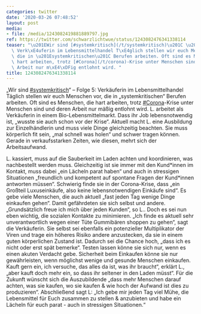 ```yaml
---
categories: twitter
date: '2020-03-26 07:48:52'
layout: post
media:
- file: /media/1243082419881889797.jpg
ref: https://twitter.com/schwarzlichtwue/status/1243082476341338114
teaser: "\u201EWir sind [#systemkritisch](/t/systemkritisch)\u201C \u2013 Folge 5:\
  \ Verk\xE4uferin im Lebensmittelhandel T\xE4glich stellen wir euch Menschen vor,\
  \ die in \u201Esystemkritischen\u201C Berufen arbeiten. Oft sind es Menschen, die\
  \ hart arbeiten, trotz [#Corona](/t/corona)-Krise unter Menschen sind und deren\
  \ Arbeit nur m\xE4\xDFig entlohnt wird. "
title: 1243082476341338114
---
```

„Wir sind [#systemkritisch](/t/systemkritisch)“ – Folge 5: Verkäuferin im Lebensmittelhandel Täglich stellen wir euch Menschen vor, die in „systemkritischen“ Berufen arbeiten. Oft sind es Menschen, die hart arbeiten, trotz [#Corona](/t/corona)-Krise unter Menschen sind und deren Arbeit nur mäßig entlohnt wird. 
L. arbeitet als Verkäuferin in einem Bio-Lebensmittelmarkt. Dass ihr Job lebensnotwendig ist, „wusste sie auch schon vor der Krise“. Aktuell macht L. eine Ausbildung zur Einzelhändlerin und muss viele Dinge gleichzeitig beachten.
Sie muss körperlich fit sein, „mal schnell was holen“ und schwer tragen können. Gerade in verkaufsstarken Zeiten, wie diesen, mehrt sich der Arbeitsaufwand.



L. kassiert, muss auf die Sauberkeit im Laden achten und koordinieren, was nachbestellt werden muss.
Gleichzeitig ist sie immer mit den Kund\*innen im Kontakt, muss dabei „ein Lächeln parat haben“ und auch in stressigen Situationen „freundlich und kompetent auf spontane Fragen der Kund\*innen antworten müssen“.
Schwierig finde sie in der Corona-Krise, dass „ein Großteil Luxuseinkäufe, also keine lebensnotwendigen Einkäufe sind“. Es gebe viele Menschen, die auch aktuell „fast jeden Tag wenige Dinge einkaufen gehen“. Damit gefährdeten sie sich selbst und andere.
„Grundsätzlich freue ich mich über jeden Kunden“, so L.. Doch es sei nun eben wichtig, die sozialen Kontakte zu minimieren. „Ich finde es aktuell sehr unverantwortlich wegen einer Tüte Gummibären shoppen zu gehen“, sagt die Verkäuferin.
Sie selbst sei ebenfalls ein potenzieller Multiplikator der Viren und trage ein höheres Risiko andere anzustecken, da sie in einem guten körperlichen Zustand ist. Dadurch sei die Chance hoch, „dass ich es nicht oder erst spät bemerke“.
Testen lassen könne sie sich nur, wenn es einen akuten Verdacht gebe. Sicherheit beim Einkaufen könne sie nur gewährleisten, wenn möglichst wenige und gesunde Menschen einkaufen.
Kauft gern ein, ich versuche, das alles da ist, was ihr braucht“, erklärt L., „aber kauft doch mehr ein, so dass ihr seltener in den Laden müsst“.
Für die Zukunft wünscht sich die Auszubildende „dass mehr Menschen darauf achten, was sie kaufen, wo sie kaufen &amp; wie hoch der Aufwand ist dies zu produzieren“. Abschließend sagt L: „Ich gebe mir jeden Tag viel Mühe, die Lebensmittel für Euch zusammen zu stellen &amp; anzubieten 
  und habe ein Lächeln für euch parat - auch in stressigen Situationen.“